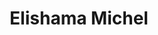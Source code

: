 ---
title: "Elishama Michel"
presenter_id: elishama_michel
layout: member_all_presentations
permalink: /member_full_publications/:presenter_id/
---
